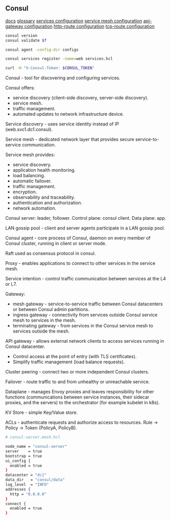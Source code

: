 Consul
-

[docs](https://developer.hashicorp.com/consul/docs)
[glossary](https://developer.hashicorp.com/consul/docs/install/glossary)
[services configuration](https://developer.hashicorp.com/consul/docs/services/configuration/services-configuration-reference)
[service mesh configuration](https://developer.hashicorp.com/consul/docs/connect/config-entries)
[api-gateway configuration](https://developer.hashicorp.com/consul/docs/connect/gateways/api-gateway/configuration/api-gateway)
[http-route configuration](https://developer.hashicorp.com/consul/docs/connect/gateways/api-gateway/configuration/http-route)
[tcp-route configuration](https://developer.hashicorp.com/consul/docs/connect/gateways/api-gateway/configuration/tcp-route)

````sh
consul version
consul validate $f

consul agent -config-dir configs

consul services register -name=web services.hcl
````

````sh
curl -H "X-Consul-Token: $CONSUL_TOKEN"
````

Consul - tool for discovering and configuring services.

Consul offers:
* service discovery (client-side discovery, server-side discovery).
* service mesh.
* traffic management.
* automated updates to network infrastructure device.

Service discovery - uses service identity instead of IP (web.svc1.dc1.consul).

Service mesh - dedicated network layer that provides secure service-to-service communication.

Service mesh provides:
* service discovery.
* application health monitoring.
* load balancing.
* automatic failover.
* traffic management.
* encryption.
* observability and traceability.
* authentication and authorization.
* network automation.

Consul server: leader, follower.
Control plane: consul client.
Data plane: app.

LAN gossip pool - client and server agents participate in a LAN gossip pool.

Consul agent - core process of Consul, daemon on every member of Consul cluster,
running in client or server mode.

Raft used as consensus protocol in consul.

Proxy - enables applications to connect to other services in the service mesh.

Service intention - control traffic communication between services at the L4 or L7.

Gateway:
* mesh gateway - service-to-service traffic between Consul datacenters or between Consul admin partitions.
* ingress gateway - connectivity from services outside Consul service mesh to services in the mesh.
* terminating gateway - from services in the Consul service mesh to services outside the mesh.

API gateway - allows external network clients to access services running in Consul datacenter.
* Control access at the point of entry (with TLS certificates).
* Simplify traffic management (load balance requests).

Cluster peering - connect two or more independent Consul clusters.

Failover - route traffic to and from unhealthy or unreachable service.

Dataplane - manages Envoy proxies and leaves responsibility
for other functions (communications between service instances, their sidecar proxies, and the servers)
to the orchestrator (for example kubelet in k8s).

KV Store - simple Key/Value store.

ACLs - authenticate requests and authorize access to resources.
Rule -> Policy -> Token (PolicyA, PolicyB).

````sh
# consul-server.mesh.hcl

node_name = "consul-server"
server    = true
bootstrap = true
ui_config {
  enabled = true
}
datacenter = "dc1"
data_dir   = "consul/data"
log_level  = "INFO"
addresses {
  http = "0.0.0.0"
}
connect {
  enabled = true
}
````
